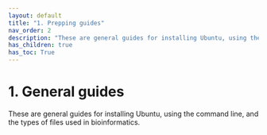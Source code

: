 ```yaml
---
layout: default
title: "1. Prepping guides"
nav_order: 2
description: "These are general guides for installing Ubuntu, using the command line, and the types of files used in bioinformatics."
has_children: true
has_toc: True
---
```


# 1. General guides

These are general guides for installing Ubuntu, using the command line, and the types of files used in bioinformatics.